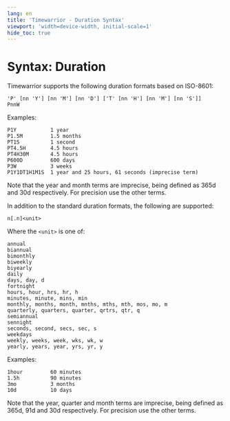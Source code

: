 ```yaml
---
lang: en
title: 'Timewarrior - Duration Syntax'
viewport: 'width=device-width, initial-scale=1'
hide_toc: true
---
```


# Syntax: Duration

Timewarrior supports the following duration formats based on ISO-8601:

```
'P' [nn 'Y'] [nn 'M'] [nn 'D'] ['T' [nn 'H'] [nn 'M'] [nn 'S']]
PnnW
```

Examples:

```
P1Y           1 year
P1.5M         1.5 months
PT1S          1 second
PT4.5H        4.5 hours
PT4H30M       4.5 hours
P600D         600 days
P3W           3 weeks
P1Y1DT1H1M1S  1 year and 25 hours, 61 seconds (imprecise term)
```

Note that the year and month terms are imprecise, being defined as 365d and 30d respectively.
For precision use the other terms.

In addition to the standard duration formats, the following are supported:

```
n[.n]<unit>
```

Where the `<unit>` is one of:

```
annual
biannual
bimonthly
biweekly
biyearly
daily
days, day, d
fortnight
hours, hour, hrs, hr, h
minutes, minute, mins, min
monthly, months, month, mnths, mths, mth, mos, mo, m
quarterly, quarters, quarter, qrtrs, qtr, q
semiannual
sennight
seconds, second, secs, sec, s
weekdays
weekly, weeks, week, wks, wk, w
yearly, years, year, yrs, yr, y
```

Examples:

```
1hour         60 minutes
1.5h          90 minutes
3mo           3 months
10d           10 days
```

Note that the year, quarter and month terms are imprecise, being defined as 365d, 91d and 30d respectively.
For precision use the other terms.
